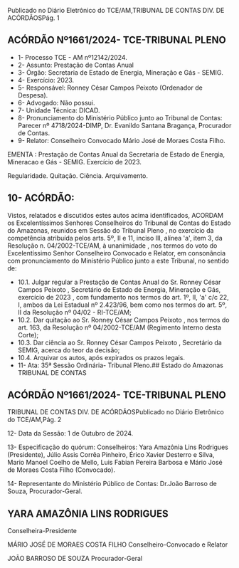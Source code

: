 Publicado  no  Diário  Eletrônico do TCE/AM,TRIBUNAL DE CONTAS DIV. DE ACÓRDÃOSPág. 1

## ACÓRDÃO Nº1661/2024- TCE-TRIBUNAL PLENO

- 1- Processo TCE - AM nº12142/2024.
- 2- Assunto: Prestação de Contas Anual
- 3- Órgão: Secretaria de Estado de Energia, Mineração e Gás - SEMIG.
- 4- Exercício: 2023.
- 5- Responsável: Ronney César Campos Peixoto (Ordenador de Despesa).
- 6- Advogado: Não possui.
- 7- Unidade Técnica: DICAD.
- 8- Pronunciamento  do  Ministério  Público  junto  ao  Tribunal  de  Contas: Parecer  nº 4718/2024-DIMP, Dr. Evanildo Santana Bragança, Procurador de Contas.
- 9- Relator: Conselheiro Convocado Mário José de Moraes Costa Filho.

EMENTA : Prestação de Contas Anual da Secretaria de  Estado  de  Energia,  Mineracao  e  Gás  -  SEMIG. Exercício de 2023.

Regularidade. Quitação. Ciência. Arquivamento.

## 10-  ACÓRDÃO:

Vistos, relatados e discutidos estes autos acima identificados, ACORDAM os Excelentíssimos Senhores Conselheiros do Tribunal de Contas do Estado do Amazonas, reunidos em Sessão do Tribunal Pleno , no exercício da competência atribuída pelos arts. 5º, II e 11, inciso III, alínea 'a', item 3, da Resolução n. 04/2002-TCE/AM, à unanimidade , nos  termos  do  voto  do  Excelentíssimo  Senhor  Conselheiro  Convocado  e  Relator, em consonância com pronunciamento do Ministério Público junto a este Tribunal, no sentido de:

- 10.1. Julgar  regular a  Prestação  de  Contas  Anual  do Sr. Ronney  César Campos Peixoto , Secretário de Estado de Energia, Mineração e Gás, exercício de 2023 , com fundamento nos termos do art. 1º, II, 'a' c/c 22, I, ambos da Lei Estadual nº 2.423/96, bem como nos termos do art. 5º, II da Resolução nº 04/02 - RI-TCE/AM;
- 10.2. Dar quitação ao Sr. Ronney César Campos Peixoto , nos termos do art.  163,  da  Resolução  nº  04/2002-TCE/AM (Regimento Interno desta Corte);
- 10.3. Dar  ciência ao Sr. Ronney  César  Campos  Peixoto ,  Secretário  da SEMIG, acerca do teor da decisão;
- 10.4. Arquivar os autos, após expirados os prazos legais.
- 11-  Ata: 35ª Sessão Ordinária- Tribunal Pleno.## Estado do Amazonas TRIBUNAL DE CONTAS

## ACÓRDÃO Nº1661/2024- TCE-TRIBUNAL PLENO

TRIBUNAL DE CONTAS DIV. DE ACÓRDÃOSPublicado  no  Diário  Eletrônico do TCE/AM,Pág. 2

12-  Data da Sessão: 1 de Outubro de 2024.

13-  Especificação do quórum: Conselheiros: Yara Amazônia Lins Rodrigues (Presidente), Júlio Assis Corrêa Pinheiro, Érico Xavier Desterro e Silva, Mario Manoel Coelho de  Mello,  Luis  Fabian  Pereira  Barbosa  e  Mário  José  de  Moraes  Costa  Filho (Convocado).

14-  Representante  do  Ministério  Público  de  Contas: Dr.João  Barroso  de  Souza, Procurador-Geral.

## YARA AMAZÔNIA LINS RODRIGUES

Conselheira-Presidente

MÁRIO JOSÉ DE MORAES COSTA FILHO Conselheiro-Convocado e Relator

JOÃO BARROSO DE SOUZA Procurador-Geral